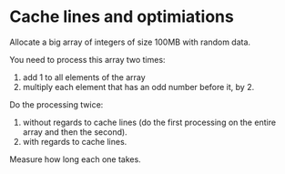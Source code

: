 # Cache lines and optimiations

Allocate a big array of integers of size 100MB with random data.

You need to process this array two times:
1. add 1 to all elements of the array 
2. multiply each element that has an odd number before it, by 2.

Do the processing twice:
1. without regards to cache lines (do the first processing on the entire array and then the second).
2. with regards to cache lines.

Measure how long each one takes.
